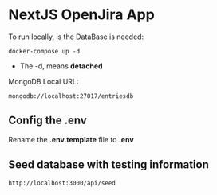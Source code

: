 # NextJS OpenJira App

To run locally, is the DataBase is needed:

```
docker-compose up -d
```

* The -d, means __detached__

MongoDB Local URL:

```
mongodb://localhost:27017/entriesdb
```

## Config the .env 
Rename the __.env.template__ file to __.env__

## Seed database with testing information
```
http://localhost:3000/api/seed
```
